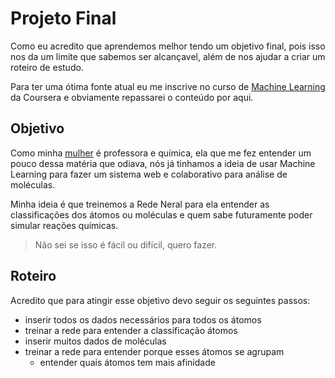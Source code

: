 # Projeto Final

Como eu acredito que aprendemos melhor tendo um objetivo final, pois isso nos da um limite que sabemos ser alcançavel, além de nos ajudar a criar um roteiro de estudo.

Para ter uma ótima fonte atual eu me inscrive no curso de [Machine Learning](https://www.coursera.org/learn/machine-learning/) da Coursera e obviamente repassarei o conteúdo por aqui.

## Objetivo

Como minha [mulher]() é professora e química, ela que me fez entender um pouco dessa matéria que odiava, nós já tinhamos a ideia de usar Machine Learning para fazer um sistema web e colaborativo para análise de moléculas.

Minha ideia é que treinemos a Rede Neral para ela entender as classificações dos átomos ou moléculas e quem sabe futuramente poder simular reações químicas.

> Não sei se isso é fácil ou difícil, quero fazer.

## Roteiro

Acredito que para atingir esse objetivo devo seguir os seguintes passos:

- inserir todos os dados necessários para todos os átomos
- treinar a rede para entender a classificação átomos
- inserir muitos dados de moléculas
- treinar a rede para entender porque esses átomos se agrupam
  - entender quais átomos tem mais afinidade 

